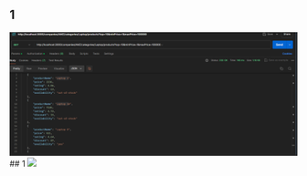 ## 1
<img src="./output/Screenshot 2024-06-08 124558.png">
## 1
<img src="./output/Screenshot 2024-06-08 124559.png">
